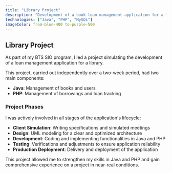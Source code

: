 ```yaml
---
title: "Library Project"
description: "Development of a book loan management application for a library, integrating Java and PHP."
technologies: ["Java", "PHP", "MySQL"]
imageColor: from-blue-400 to-purple-500
---
```


## Library Project

As part of my BTS SIO program, I led a project simulating the development of a loan management application for a library.

This project, carried out independently over a two-week period, had two main components:
- **Java**: Management of books and users
- **PHP**: Management of borrowings and loan tracking

### Project Phases
I was actively involved in all stages of the application's lifecycle:
- **Client Simulation**: Writing specifications and simulated meetings
- **Design**: UML modeling for a clear and optimized architecture
- **Development**: Coding and implementing functionalities in Java and PHP
- **Testing**: Verifications and adjustments to ensure application reliability
- **Production Deployment**: Delivery and deployment of the application

This project allowed me to strengthen my skills in Java and PHP and gain comprehensive experience on a project in near-real conditions.
